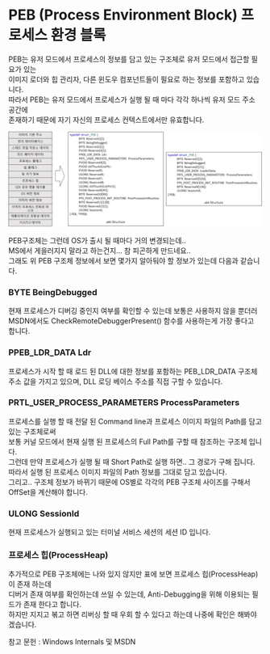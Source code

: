 # PEB (Process Environment Block) 프로세스 환경 블록

PEB는 유저 모드에서 프로세스의 정보를 담고 있는 구조체로 유저 모드에서 접근할 필요가 있는   
이미지 로더와 힙 관리자, 다른 윈도우 컴포넌트들이 필요로 하는 정보를 포함하고 있습니다.  
따라서 PEB는 유저 모드에서 프로세스가 실행 될 때 마다 각각 하나씩 유저 모드 주소 공간에   
존재하기 때문에 자기 자신의 프로세스 컨텍스트에서만 유효합니다.  

![이미지](./images/PEB.jpg)  

PEB구조체는 그런데 OS가 출시 될 때마다 거의 변경되는데..   
MS에서 게을러지지 말라고 하는건지... 참 피곤하게 만드네요..  
그래도 위 PEB 구조체 정보에서 보면 몇가지 알아둬야 할 정보가 있는데 다음과 같습니다.  

### BYTE BeingDebugged   
현재 프로세스가 디버깅 중인지 여부를 확인할 수 있는데 보통은 사용하지 않을 뿐더러   
MSDN에서도 CheckRemoteDebuggerPresent() 함수를 사용하는게 가장 좋다고 합니다.  

### PPEB_LDR_DATA Ldr  
프로세스가 시작 할 때 로드 된 DLL에 대한 정보를 포함하는 PEB_LDR_DATA 구조체   
주소 값을 가지고 있으며, DLL 로딩 베이스 주소를 직접 구할 수 있습니다.  

### PRTL_USER_PROCESS_PARAMETERS ProcessParameters   
프로세스를 실행 할 때 전달 된 Command line과 프로세스 이미지 파일의 Path를 담고 있는 구조체로써   
보통 커널 모드에서 현재 실행 된 프로세스의 Full Path를 구할 때 참조하는 구조체 입니다.   
그런데 만약 프로세스가 실행 될 때 Short Path로 실행 하면.. 그 경로가 구해 집니다.  
따라서 실행 된 프로세스 이미지 파일의 Path 정보를 그대로 담고 있습니다.  
그리고.. 구조체 정보가 바뀌기 때문에 OS별로 각각의 PEB 구조체 사이즈를 구해서 OffSet을 계산해야 합니다.  

### ULONG SessionId  
현재 프로세스가 실행되고 있는 터미널 서비스 세션의 세션 ID 입니다.  

### 프로세스 힙(ProcessHeap)  
추가적으로 PEB 구조체에는 나와 있지 않지만 표에 보면 프로세스 힙(ProcessHeap)이 존재 하는데   
디버거 존재 여부를 확인하는데 쓰일 수 있는데, Anti-Debugging을 위해 이용되는 필드가 존재 한다고 합니다.  
하지만 지지고 볶고 하면 리버싱 할 때 우회 할 수 있다고 하는데 나중에 확인은 해봐야겠습니다.  

참고 문헌 : Windows Internals 및 MSDN
